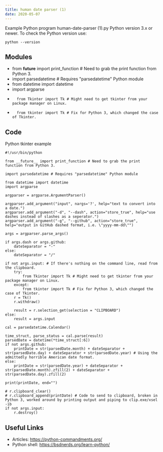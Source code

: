 ```yaml
---
title: human date parser (1)
date: 2020-05-07
---
```

Example Python program human-date-parser (1).py
Python version 3.x or newer.
To check the Python version use:

    python --version

## Modules

* from __future__ import print_function # Need to grab the print function from Python 3.
* import parsedatetime # Requires "parsedatetime" Python module
* from datetime import datetime
* import argparse
* 		from Tkinter import Tk # Might need to get tkinter from your package manager on Linux.
* 		from tkinter import Tk # Fix for Python 3, which changed the case of Tkinter.

## Code

Python tkinter example

    #!/usr/bin/python
    
    from __future__ import print_function # Need to grab the print function from Python 3.
    
    import parsedatetime # Requires "parsedatetime" Python module
    
    from datetime import datetime
    import argparse
    
    argparser = argparse.ArgumentParser()
    
    argparser.add_argument("input", nargs='?', help="text to convert into a date.")
    argparser.add_argument("-d", "--dash", action="store_true", help="use dashes instead of slashes as a seperator.")
    argparser.add_argument("-g", "--github", action="store_true", help="output in GitHub dashed format, i.e. \"yyyy-mm-dd\"")
    
    args = argparser.parse_args()
    
    if args.dash or args.github:
    	dateSeparator = "-"
    else:
    	dateSeparator = "/"
    
    if not args.input: # If there's nothing on the command line, read from the clipboard.
    	try:
    		from Tkinter import Tk # Might need to get tkinter from your package manager on Linux.
    	except:
    		from tkinter import Tk # Fix for Python 3, which changed the case of Tkinter.
    	r = Tk()
    	r.withdraw()
    
    	result = r.selection_get(selection = "CLIPBOARD")
    else:
    	result = args.input
    
    cal = parsedatetime.Calendar()
    
    time_struct, parse_status = cal.parse(result)
    parsedDate = datetime(*time_struct[:6])
    if not args.github:
    	printDate = str(parsedDate.month) + dateSeparator + str(parsedDate.day) + dateSeparator + str(parsedDate.year) # Using the admittedly horrible American date format.
    else:
    	printDate = str(parsedDate.year) + dateSeparator + str(parsedDate.month).zfill(2) + dateSeparator + str(parsedDate.day).zfill(2)
    
    print(printDate, end="")
    
    # r.clipboard_clear()
    # r.clipboard_append(printDate) # Code to send to clipboard, broken in Python 3, worked around by printing output and piping to clip.exe/xsel -ib
    if not args.input:
    	r.destroy()

## Useful Links

- Articles: https://python-commandments.org/
- Python shell: https://bsdnerds.org/learn-python/
